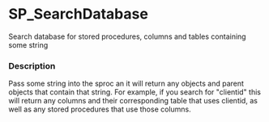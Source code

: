 # SP_SearchDatabase
Search database for stored procedures, columns and tables containing some string

### Description 
Pass some string into the sproc an it will return any objects and parent objects that contain that string. For example, if you search for "clientid" this will return any columns and their corresponding table that uses clientid, as well as any stored procedures that use those columns.
